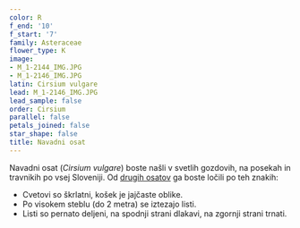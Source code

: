 ```yaml
---
color: R
f_end: '10'
f_start: '7'
family: Asteraceae
flower_type: K
image:
- M_1-2144_IMG.JPG
- M_1-2146_IMG.JPG
latin: Cirsium vulgare
lead: M_1-2146_IMG.JPG
lead_sample: false
order: Cirsium
parallel: false
petals_joined: false
star_shape: false
title: Navadni osat
---
```

Navadni osat (*Cirsium vulgare*) boste našli v svetlih gozdovih, na posekah in travnikih po vsej Sloveniji. Od [drugih osatov](../genus/cirsium/) ga boste ločili po teh znakih:

-   Cvetovi so škrlatni, košek je jajčaste oblike.
-   Po visokem steblu (do 2 metra) se iztezajo listi.
-   Listi so pernato deljeni, na spodnji strani dlakavi, na zgornji strani trnati.
